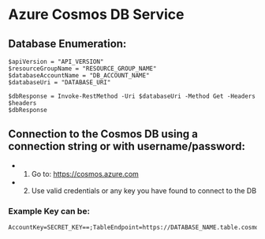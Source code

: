 # Azure Cosmos DB Service

## Database Enumeration:

    $apiVersion = "API_VERSION"
    $resourceGroupName = "RESOURCE_GROUP_NAME"
    $databaseAccountName = "DB_ACCOUNT_NAME"
    $databaseUri = "DATABASE_URI"

    $dbResponse = Invoke-RestMethod -Uri $databaseUri -Method Get -Headers $headers
    $dbResponse

## Connection to the Cosmos DB using a connection string or with username/password:

 - 1) Go to: https://cosmos.azure.com
  
 - 2) Use valid credentials or any key you have found to connect to the DB

### Example Key can be: 

    AccountKey=SECRET_KEY==;TableEndpoint=https://DATABASE_NAME.table.cosmos.azure.com:443/;
